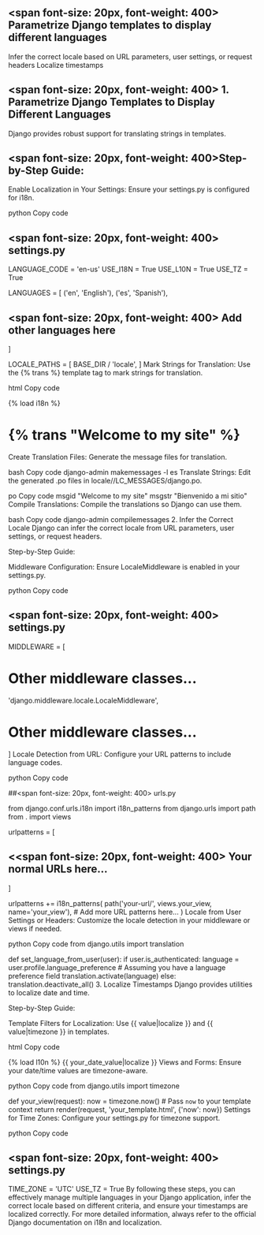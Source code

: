 ## <span font-size: 20px, font-weight: 400> Parametrize Django templates to display different languages </span>

Infer the correct locale based on URL parameters, user settings, or request headers
Localize timestamps

## <span font-size: 20px, font-weight: 400> 1. Parametrize Django Templates to Display Different Languages </span>

Django provides robust support for translating strings in templates.

## <span font-size: 20px, font-weight: 400>Step-by-Step Guide:</span>

Enable Localization in Your Settings:
Ensure your settings.py is configured for i18n.

python
Copy code

## <span font-size: 20px, font-weight: 400> settings.py </span>

LANGUAGE_CODE = 'en-us'
USE_I18N = True
USE_L10N = True
USE_TZ = True

LANGUAGES = [
('en', 'English'),
('es', 'Spanish'),

## <span font-size: 20px, font-weight: 400> Add other languages here </span>

]

LOCALE_PATHS = [
BASE_DIR / 'locale',
]
Mark Strings for Translation:
Use the {% trans %} template tag to mark strings for translation.

html
Copy code

<!-- templates/your_template.html -->

{% load i18n %}

<h1>{% trans "Welcome to my site" %}</h1>
Create Translation Files:
Generate the message files for translation.

bash
Copy code
django-admin makemessages -l es
Translate Strings:
Edit the generated .po files in locale/<language>/LC_MESSAGES/django.po.

po
Copy code
msgid "Welcome to my site"
msgstr "Bienvenido a mi sitio"
Compile Translations:
Compile the translations so Django can use them.

bash
Copy code
django-admin compilemessages 2. Infer the Correct Locale
Django can infer the correct locale from URL parameters, user settings, or request headers.

Step-by-Step Guide:

Middleware Configuration:
Ensure LocaleMiddleware is enabled in your settings.py.

python
Copy code

## <span font-size: 20px, font-weight: 400> settings.py </span>

MIDDLEWARE = [

# Other middleware classes...

'django.middleware.locale.LocaleMiddleware',

# Other middleware classes...

]
Locale Detection from URL:
Configure your URL patterns to include language codes.

python
Copy code

##<span font-size: 20px, font-weight: 400> urls.py</span>

from django.conf.urls.i18n import i18n_patterns
from django.urls import path
from . import views

urlpatterns = [

## <<span font-size: 20px, font-weight: 400> Your normal URLs here... </span>

]

urlpatterns += i18n_patterns(
path('your-url/', views.your_view, name='your_view'), # Add more URL patterns here...
)
Locale from User Settings or Headers:
Customize the locale detection in your middleware or views if needed.

python
Copy code
from django.utils import translation

def set_language_from_user(user):
if user.is_authenticated:
language = user.profile.language_preference # Assuming you have a language preference field
translation.activate(language)
else:
translation.deactivate_all() 3. Localize Timestamps
Django provides utilities to localize date and time.

Step-by-Step Guide:

Template Filters for Localization:
Use {{ value|localize }} and {{ value|timezone }} in templates.

html
Copy code

<!-- templates/your_template.html -->

{% load l10n %}
{{ your_date_value|localize }}
Views and Forms:
Ensure your date/time values are timezone-aware.

python
Copy code
from django.utils import timezone

def your_view(request):
now = timezone.now() # Pass `now` to your template context
return render(request, 'your_template.html', {'now': now})
Settings for Time Zones:
Configure your settings.py for timezone support.

python
Copy code

## <span font-size: 20px, font-weight: 400> settings.py </span>

TIME_ZONE = 'UTC'
USE_TZ = True
By following these steps, you can effectively manage multiple languages in your Django application, infer the correct locale based on different criteria, and ensure your timestamps are localized correctly. For more detailed information, always refer to the official Django documentation on i18n and localization.
